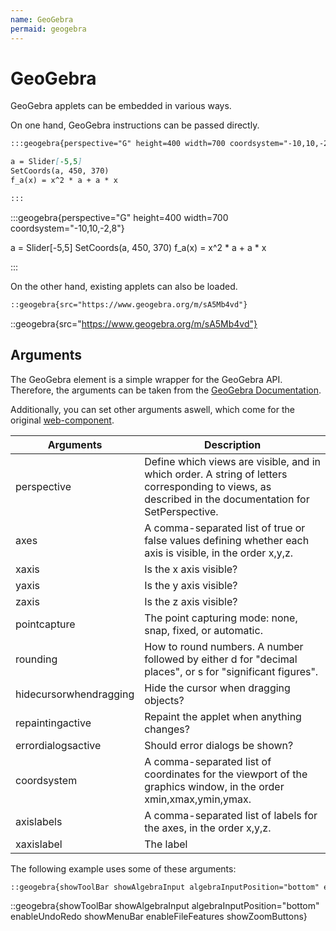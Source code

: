 ```yaml
---
name: GeoGebra
permaid: geogebra
---
```


# GeoGebra

GeoGebra applets can be embedded in various ways.

On one hand, GeoGebra instructions can be passed directly.

```md
:::geogebra{perspective="G" height=400 width=700 coordsystem="-10,10,-2,8"}

a = Slider[-5,5]
SetCoords(a, 450, 370)
f_a(x) = x^2 * a + a * x

:::
```

:::geogebra{perspective="G" height=400 width=700 coordsystem="-10,10,-2,8"}

a = Slider[-5,5]
SetCoords(a, 450, 370)
f_a(x) = x^2 * a + a * x

:::

On the other hand, existing applets can also be loaded.

```md
::geogebra{src="https://www.geogebra.org/m/sA5Mb4vd"}
```

::geogebra{src="https://www.geogebra.org/m/sA5Mb4vd"}

## Arguments

The GeoGebra element is a simple wrapper for the GeoGebra API. Therefore, the arguments can be taken from the [GeoGebra Documentation](https://geogebra.github.io/docs/reference/en/GeoGebra_App_Parameters/).

Additionally, you can set other arguments aswell, which come for the original [web-component](https://somethingorotherwhatever.com/geogebra-component/reference.html).

| **Arguments**             | **Description**                                                                                              |
|---------------------------|-------------------------------------------------------------------------------------------------------------|
| perspective               | Define which views are visible, and in which order. A string of letters corresponding to views, as described in the documentation for SetPerspective. |
| axes                      | A comma-separated list of true or false values defining whether each axis is visible, in the order x,y,z.   |
| xaxis                     | Is the x axis visible?                                                                                      |
| yaxis                     | Is the y axis visible?                                                                                      |
| zaxis                     | Is the z axis visible?                                                                                      |
| pointcapture              | The point capturing mode: none, snap, fixed, or automatic.                                                  |
| rounding                  | How to round numbers. A number followed by either d for "decimal places", or s for "significant figures".   |
| hidecursorwhendragging    | Hide the cursor when dragging objects?                                                                      |
| repaintingactive          | Repaint the applet when anything changes?                                                                   |
| errordialogsactive        | Should error dialogs be shown?                                                                              |
| coordsystem               | A comma-separated list of coordinates for the viewport of the graphics window, in the order xmin,xmax,ymin,ymax. |
| axislabels                | A comma-separated list of labels for the axes, in the order x,y,z.                                         |
| xaxislabel                | The label

The following example uses some of these arguments:

```md
::geogebra{showToolBar showAlgebraInput algebraInputPosition="bottom" enableUndoRedo showMenuBar enableFileFeatures showZoomButtons}
```

::geogebra{showToolBar showAlgebraInput algebraInputPosition="bottom" enableUndoRedo showMenuBar enableFileFeatures showZoomButtons}

